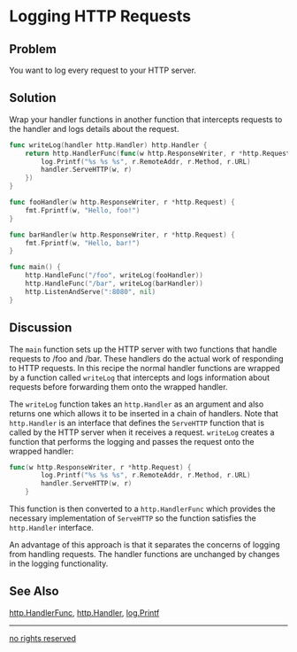 # Logging HTTP Requests

## Problem
You want to log every request to your HTTP server.

## Solution

Wrap your handler functions in another function that intercepts requests to the handler and logs details about the request.

```Go
func writeLog(handler http.Handler) http.Handler {
	return http.HandlerFunc(func(w http.ResponseWriter, r *http.Request) {
		log.Printf("%s %s %s", r.RemoteAddr, r.Method, r.URL)
		handler.ServeHTTP(w, r)
	})
}

func fooHandler(w http.ResponseWriter, r *http.Request) {
    fmt.Fprintf(w, "Hello, foo!")
}

func barHandler(w http.ResponseWriter, r *http.Request) {
    fmt.Fprintf(w, "Hello, bar!")
}

func main() {
    http.HandleFunc("/foo", writeLog(fooHandler))
    http.HandleFunc("/bar", writeLog(barHandler))
    http.ListenAndServe(":8080", nil)
}
```

## Discussion
The `main` function sets up the HTTP server with two functions that handle requests to /foo and /bar. These handlers do the actual work of responding to HTTP requests. In this recipe the normal handler functions are wrapped by a function called `writeLog` that intercepts and logs information about requests before forwarding them onto the wrapped handler.

The `writeLog` function takes an `http.Handler` as an argument and also returns one which allows it to be inserted in a chain of handlers. Note that `http.Handler` is an interface that defines the `ServeHTTP` function that is called by the HTTP server when it receives a request. `writeLog` creates a function that performs the logging and passes the request onto the wrapped handler:

```Go
func(w http.ResponseWriter, r *http.Request) {
		log.Printf("%s %s %s", r.RemoteAddr, r.Method, r.URL)
		handler.ServeHTTP(w, r)
	}
```

This function is then converted to a `http.HandlerFunc` which provides the necessary implementation of `ServeHTTP` so the function satisfies the `http.Handler` interface. 

An advantage of this approach is that it separates the concerns of logging from handling requests. The handler functions are unchanged by changes in the logging functionality.

## See Also
[http.HandlerFunc](http://golang.org/pkg/net/http/#HandlerFunc), [http.Handler](http://golang.org/pkg/net/http/#Handler), [log.Printf](http://golang.org/pkg/log/#Printf)



----
[no rights reserved](http://creativecommons.org/publicdomain/zero/1.0/)

